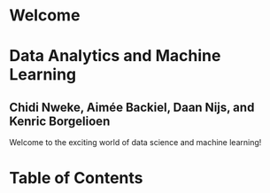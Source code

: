 # Welcome

# Data Analytics and Machine Learning

## Chidi Nweke, Aimée Backiel, Daan Nijs, and Kenric Borgelioen

Welcome to the exciting world of data science and machine learning!

# Table of Contents

```{tableofcontents}
```
